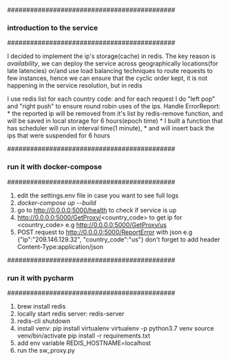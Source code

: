 
############################################
###      introduction to the service      ##
############################################

I decided to implement the ip's storage(cache) in redis.
The key reason is *availability*, we can deploy the service across geographically locations(for late latencies) or/and use load balancing techniques to route requests
to few instances, hence we can ensure that the cyclic order kept, it is not happening in the service resolution, but in redis

I use redis list for each country code: and for each request I do "left pop" and "right push" to ensure round robin uses of the ips.
Handle ErrorReport:
    * the reported ip will be removed from it's list by redis-remove function, and will be saved in local storage for 6 hours(epoch time)
    * I built a function that has scheduler will run in interval time(1 minute),
    * and will insert back the ips that were suspended for 6 hours

############################################
###       run it with docker-compose      ##
############################################

1. edit the settings.env file in case you want to see full logs
2. *docker-compose up --build*
3. go to http://0.0.0.0:5000/health to check if service is up
4. http://0.0.0.0:5000/GetProxy/<country_code> to get ip for <country_code> e.g http://0.0.0.0:5000/GetProxy/us
5. POST request to http://0.0.0.0:5000/ReportError with json e.g {"ip":"209.146.129.32",
                                                                  "country_code":"us"}
   don't forget to add header Content-Type:application/json


############################################
###       run it with pycharm             ##
############################################

1. brew install redis
2. locally start redis server: redis-server
3. redis-cli shutdown
4. install venv:
    pip install virtualenv
    virtualenv -p python3.7 venv
    source venv/bin/activate
    pip install -r requirements.txt
5. add env variable REDIS_HOSTNAME=localhost
6. run the sw_proxy.py



